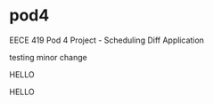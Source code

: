 pod4
====

EECE 419 Pod 4 Project - Scheduling Diff Application

testing minor change

HELLO

HELLO


